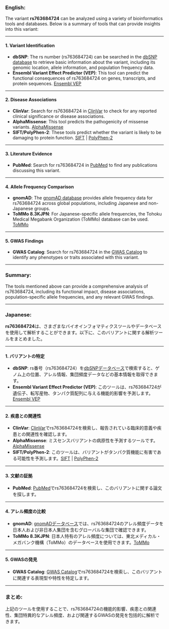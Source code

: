 ### English:
The variant **rs763684724** can be analyzed using a variety of bioinformatics tools and databases. Below is a summary of tools that can provide insights into this variant:

---

#### 1. **Variant Identification**
   - **dbSNP**: The rs number (rs763684724) can be searched in the [dbSNP database](https://www.ncbi.nlm.nih.gov/snp/) to retrieve basic information about the variant, including its genomic location, allele information, and population frequency data.
   - **Ensembl Variant Effect Predictor (VEP)**: This tool can predict the functional consequences of rs763684724 on genes, transcripts, and protein sequences. [Ensembl VEP](https://www.ensembl.org/info/docs/tools/vep/index.html)

---

#### 2. **Disease Associations**
   - **ClinVar**: Search for rs763684724 in [ClinVar](https://www.ncbi.nlm.nih.gov/clinvar/) to check for any reported clinical significance or disease associations.
   - **AlphaMissense**: This tool predicts the pathogenicity of missense variants. [AlphaMissense](https://www.deepmind.com/research/highlighted-research/alphamissense)
   - **SIFT/PolyPhen-2**: These tools predict whether the variant is likely to be damaging to protein function. [SIFT](https://sift.bii.a-star.edu.sg/) | [PolyPhen-2](http://genetics.bwh.harvard.edu/pph2/)

---

#### 3. **Literature Evidence**
   - **PubMed**: Search for rs763684724 in [PubMed](https://pubmed.ncbi.nlm.nih.gov/) to find any publications discussing this variant.

---

#### 4. **Allele Frequency Comparison**
   - **gnomAD**: The [gnomAD database](https://gnomad.broadinstitute.org/) provides allele frequency data for rs763684724 across global populations, including Japanese and non-Japanese groups.
   - **ToMMo 8.3KJPN**: For Japanese-specific allele frequencies, the Tohoku Medical Megabank Organization (ToMMo) database can be used. [ToMMo](https://jmorp.megabank.tohoku.ac.jp/2021/)

---

#### 5. **GWAS Findings**
   - **GWAS Catalog**: Search for rs763684724 in the [GWAS Catalog](https://www.ebi.ac.uk/gwas/) to identify any phenotypes or traits associated with this variant.

---

### Summary:
The tools mentioned above can provide a comprehensive analysis of rs763684724, including its functional impact, disease associations, population-specific allele frequencies, and any relevant GWAS findings.

---

### Japanese:
**rs763684724**は、さまざまなバイオインフォマティクスツールやデータベースを使用して解析することができます。以下に、このバリアントに関する解析ツールをまとめました。

---

#### 1. **バリアントの特定**
   - **dbSNP**: rs番号（rs763684724）を[dbSNPデータベース](https://www.ncbi.nlm.nih.gov/snp/)で検索すると、ゲノム上の位置、アレル情報、集団頻度データなどの基本情報を取得できます。
   - **Ensembl Variant Effect Predictor (VEP)**: このツールは、rs763684724が遺伝子、転写産物、タンパク質配列に与える機能的影響を予測します。[Ensembl VEP](https://www.ensembl.org/info/docs/tools/vep/index.html)

---

#### 2. **疾患との関連性**
   - **ClinVar**: [ClinVar](https://www.ncbi.nlm.nih.gov/clinvar/)でrs763684724を検索し、報告されている臨床的意義や疾患との関連性を確認します。
   - **AlphaMissense**: ミスセンスバリアントの病原性を予測するツールです。[AlphaMissense](https://www.deepmind.com/research/highlighted-research/alphamissense)
   - **SIFT/PolyPhen-2**: このツールは、バリアントがタンパク質機能に有害である可能性を予測します。[SIFT](https://sift.bii.a-star.edu.sg/) | [PolyPhen-2](http://genetics.bwh.harvard.edu/pph2/)

---

#### 3. **文献の証拠**
   - **PubMed**: [PubMed](https://pubmed.ncbi.nlm.nih.gov/)でrs763684724を検索し、このバリアントに関する論文を探します。

---

#### 4. **アレル頻度の比較**
   - **gnomAD**: [gnomADデータベース](https://gnomad.broadinstitute.org/)では、rs763684724のアレル頻度データを日本人および非日本人集団を含むグローバルな集団で確認できます。
   - **ToMMo 8.3KJPN**: 日本人特有のアレル頻度については、東北メディカル・メガバンク機構（ToMMo）のデータベースを使用できます。[ToMMo](https://jmorp.megabank.tohoku.ac.jp/2021/)

---

#### 5. **GWASの発見**
   - **GWAS Catalog**: [GWAS Catalog](https://www.ebi.ac.uk/gwas/)でrs763684724を検索し、このバリアントに関連する表現型や特性を特定します。

---

### まとめ:
上記のツールを使用することで、rs763684724の機能的影響、疾患との関連性、集団特異的なアレル頻度、および関連するGWASの発見を包括的に解析できます。